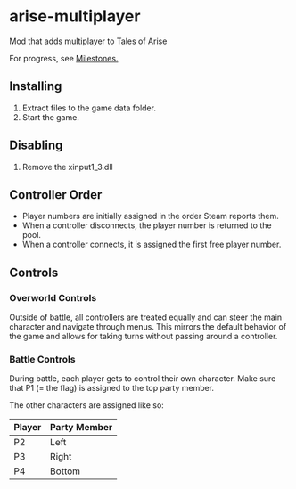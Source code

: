 # arise-multiplayer
Mod that adds multiplayer to Tales of Arise

For progress, see [Milestones.](https://github.com/EusthEnoptEron/arise-multiplayer/milestones)

## Installing

1. Extract files to the game data folder.
2. Start the game. 

## Disabling

1. Remove the xinput1_3.dll

## Controller Order

- Player numbers are initially assigned in the order Steam reports them.
- When a controller disconnects, the player number is returned to the pool.
- When a controller connects, it is assigned the first free player number.

## Controls
### Overworld Controls

Outside of battle, all controllers are treated equally and can steer the main character and navigate through menus.
This mirrors the default behavior of the game and allows for taking turns without passing around a controller.

### Battle Controls

During battle, each player gets to control their own character. Make sure that P1 (= the flag) is assigned to the top party member.

The other characters are assigned like so:

| Player | Party Member |
| ------ | ------------ |
| P2     | Left  |
| P3     | Right |
| P4     | Bottom |
